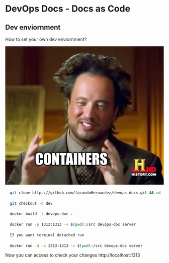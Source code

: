 # DevOps Docs - Docs as Code

## Dev enviornment

How to set your own dev enviornment?

![Containers](./assets/img/containers.png)

``` bash
  git clone https://github.com/facundoHernandez/devops-docs.git && cd ./devops-doc
  
  git checkout -b dev

  docker build -t devops-doc .

  docker run -p 1313:1313 -v $(pwd):/src devops-doc server

  If you want terminal detached run

  docker run -d -p 1313:1313 -v $(pwd):/src devops-doc server

```
Now you can access to check your changes http://localhost:1313